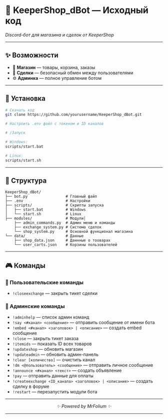 # 🛒 KeeperShop_dBot — Исходный код

*Discord-бот для магазина и сделок от KeeperShop*

</div>

---

## ✨ Возможности

- 🛒 **Магазин** — товары, корзина, заказы
- 🔄 **Сделки** — безопасный обмен между пользователями  
- ⚙️ **Админка** — полное управление ботом

---

## 🚀 Установка

```bash
# Скачать код
git clone https://github.com/yourusername/KeeperShop_dBot.git

# Настроить .env файл с токеном и ID каналов

# /Запуск

# Windows:
scripts/start.bat

# Linux:
scripts/start.sh
```

---

## 📁 Структура

```
KeeperShop_dBot/
├── bot.py                 # Главный файл
├── .env                   # Настройки
├── scripts/               # Скрипты запуска
│   ├── start.bat          # Windows
│   └── start.sh           # Linux
├── modules/               # Модули│   
    ├── admin_commands.py  # Админ меню и команды
    ├── exchange_system.py # Система сделок
    └── shop_system.py     # Основной функционал магазина
└── data/                  # Данные   
    ├── shop_data.json     # Даннные о тооварах
    └── user_carts.json    # Корзины пользователей
```

---

## 🎮 Команды

### 👤 Пользовательские команды
- `!closeexchange` — закрыть тикет сделки

### 🔧 Админские команды
- `!adminhelp` — список админ команд
- `!say <#канал> <сообщение>` — отправить сообщение от имени бота
- `!embed <#канал> <заголовок> | <описание>` — создать embed сообщение
- `!close` — закрыть тикет заказа
- `!itemids` — показать ID всех товаров
- `!updateshop` — обновить магазин
- `!updateadmin` — обновить админ-панель
- `!clear [количество]` — очистить канал
- `!dm <@пользователь> <сообщение>` — отправить личное сообщение
- `!announce <#канал> <текст>` — создать объявление
- `!pay` — отправить данные для оплаты
- `!createexchange <ID_канала> <заголовок> | <описание>` — создать сделку в форуме
- `!restart` — перезапустить модули бота




---

<div align="center">

*✨ Powered by MrFolium ✨*

</div>

---